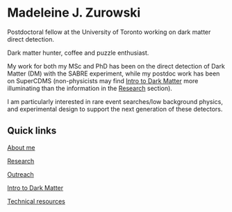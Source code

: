 <meta name="google-site-verification" content="kTg4RbjusJd8hpUI0SjMXfWVJFLz0mbxyBhVFh7NzZ0" />

# Madeleine J. Zurowski
Postdoctoral fellow at the University of Toronto working on dark matter direct detection.

Dark matter hunter, coffee and puzzle enthusiast. 

My work for both my MSc and PhD has been on the direct detection of Dark Matter (DM) with the SABRE experiment, while my postdoc work has been on SuperCDMS (non-physicists may find [Intro to Dark Matter](https://mjzurowski.github.io/dm) more illuminating than the information in the [Research](https://mjzurowski.github.io/research-outputs) section).

I am particularly interested in rare event searches/low background physics, and experimental design to support the next generation of these detectors.

## Quick links
[About me](https://mjzurowski.github.io/about) 

[Research](https://mjzurowski.github.io/research-outputs)

[Outreach](https://mjzurowski.github.io/outreach)

[Intro to Dark Matter](https://mjzurowski.github.io/dm)

[Technical resources](https://mjzurowski.github.io/recommended_reading)

